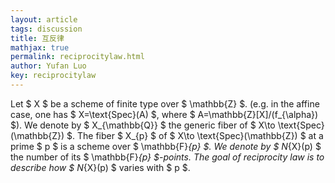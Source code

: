 ```yaml
---
layout: article
tags: discussion
title: 互反律
mathjax: true
permalink: reciprocitylaw.html
author: Yufan Luo
key: reciprocitylaw
---
```


Let $ X $ be a scheme of finite type over $ \mathbb{Z} $. (e.g. in the affine case, one has $ X=\text{Spec}(A) $, where $ A=\mathbb{Z}[X]/(f_{\alpha}) $). We denote by $ X_{\mathbb{Q}} $ the generic fiber of $ X\to \text{Spec}(\mathbb{Z}) $. The fiber $ X_{p} $ of $ X\to \text{Spec}(\mathbb{Z}) $ at a prime $ p $ is a scheme over $ \mathbb{F}_{p} $. We denote by $ N_{X}(p) $ the number of its $ \mathbb{F}_{p} $-points. The goal of reciprocity law is to describe how $ N_{X}(p) $ varies with $ p $.


